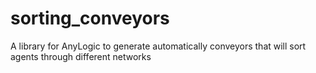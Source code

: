 # sorting_conveyors
A library for AnyLogic to generate automatically conveyors that will sort agents through different networks
